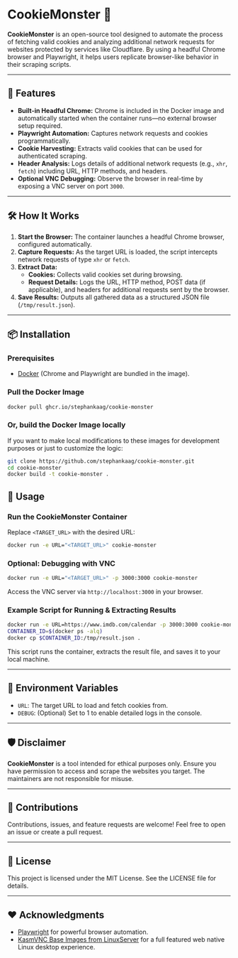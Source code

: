 # CookieMonster 🥠

**CookieMonster** is an open-source tool designed to automate the process of fetching valid cookies and analyzing additional network requests for websites protected by services like Cloudflare. By using a headful Chrome browser and Playwright, it helps users replicate browser-like behavior in their scraping scripts.

---

## 🚀 Features

- **Built-in Headful Chrome:** Chrome is included in the Docker image and automatically started when the container runs—no external browser setup required.
- **Playwright Automation:** Captures network requests and cookies programmatically.
- **Cookie Harvesting:** Extracts valid cookies that can be used for authenticated scraping.
- **Header Analysis:** Logs details of additional network requests (e.g., `xhr`, `fetch`) including URL, HTTP methods, and headers.
- **Optional VNC Debugging:** Observe the browser in real-time by exposing a VNC server on port `3000`.

---

## 🛠️ How It Works

1. **Start the Browser:** The container launches a headful Chrome browser, configured automatically.
2. **Capture Requests:** As the target URL is loaded, the script intercepts network requests of type `xhr` or `fetch`.
3. **Extract Data:**
   - **Cookies:** Collects valid cookies set during browsing.
   - **Request Details:** Logs the URL, HTTP method, POST data (if applicable), and headers for additional requests sent by the browser.
4. **Save Results:** Outputs all gathered data as a structured JSON file (`/tmp/result.json`).

---

## 📦 Installation

### Prerequisites

- [Docker](https://www.docker.com/) (Chrome and Playwright are bundled in the image).

### Pull the Docker Image

```bash
docker pull ghcr.io/stephankaag/cookie-monster
```

### Or, build the Docker Image locally

If you want to make local modifications to these images for development purposes or just to customize the logic:

```bash
git clone https://github.com/stephankaag/cookie-monster.git
cd cookie-monster
docker build -t cookie-monster .
```

## 🚦 Usage

### Run the CookieMonster Container

Replace `<TARGET_URL>` with the desired URL:

```bash
docker run -e URL="<TARGET_URL>" cookie-monster
```

### Optional: Debugging with VNC

```bash
docker run -e URL="<TARGET_URL>" -p 3000:3000 cookie-monster
```

Access the VNC server via `http://localhost:3000` in your browser.

### Example Script for Running & Extracting Results

```bash
docker run -e URL=https://www.imdb.com/calendar -p 3000:3000 cookie-monster
CONTAINER_ID=$(docker ps -alq)
docker cp $CONTAINER_ID:/tmp/result.json .
```

This script runs the container, extracts the result file, and saves it to your local machine.

---

## 🔧 Environment Variables
- `URL`: The target URL to load and fetch cookies from.
- `DEBUG`: (Optional) Set to 1 to enable detailed logs in the console.

---

## 🛡️ Disclaimer

**CookieMonster** is a tool intended for ethical purposes only. Ensure you have permission to access and scrape the websites you target. The maintainers are not responsible for misuse.

---

## 🙌 Contributions

Contributions, issues, and feature requests are welcome!
Feel free to open an issue or create a pull request.

---

## 📄 License

This project is licensed under the MIT License. See the LICENSE file for details.

---

## ❤️ Acknowledgments

- [Playwright](https://playwright.dev) for powerful browser automation.
- [KasmVNC Base Images from LinuxServer](https://github.com/linuxserver/docker-baseimage-kasmvnc) for a full featured web native Linux desktop experience.
